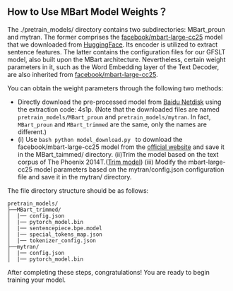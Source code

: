 ## How to Use MBart Model Weights？

The ./pretrain_models/ directory contains two subdirectories: MBart_proun and mytran. The former comprises the [facebook/mbart-large-cc25](https://huggingface.co/facebook/mbart-large-cc25) model that we downloaded from [HuggingFace](https://huggingface.co). Its encoder is utilized to extract sentence features. The latter contains the configuration files for our GFSLT model, also built upon the MBart architecture. Nevertheless, certain weight parameters in it, such as the Word Embedding layer of the Text Decoder, are also inherited from [facebook/mbart-large-cc25](https://huggingface.co/facebook/mbart-large-cc25).

You can obtain the weight parameters through the following two methods:

* Directly download the pre-processed model from [Baidu Netdisk](https://pan.baidu.com/s/15h9dsHMPH8dXH7glZvZnng?pwd=4s1p) using the extraction code: 4s1p. (Note that the downloaded files are named ```pretrain_models/MBart_proun``` and ```pretrain_models/mytran```. In fact, ```MBart_proun``` and ```MBart_trimmed``` are the same, only the names are different.)
* (i) Use ```bash python model_download.py ``` to download the facebook/mbart-large-cc25 model from the [official website](https://huggingface.co/facebook/mbart-large-cc25) and save it in the MBart_taimmed/ directory. (ii)Trim the model based on the text corpus of The Phoenix 2014T.([Trim model](https://github.com/IamAdiSri/hf-trim.git)) (iii) Modify the mbart-large-cc25 model parameters based on the mytran/config.json configuration file and save it in the mytran/ directory.

The file directory structure should be as follows:

```
pretrain_models/
├──MBart_trimmed/
│  |── config.json
│  |── pytorch_model.bin
│  |── sentencepiece.bpe.model
│  |── special_tokens_map.json
│  |── tokenizer_config.json
├──mytran/
│  |── config.json
│  |── pytorch_model.bin
```

After completing these steps, congratulations! You are ready to begin training your model.
